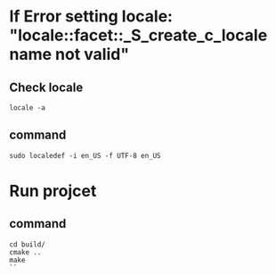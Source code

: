 # If Error setting locale: "locale::facet::_S_create_c_locale name not valid"
## Check locale 
`locale -a`
## command 
`sudo localedef -i en_US -f UTF-8 en_US`

# Run projcet
## command
```
cd build/
cmake ..
make
``
